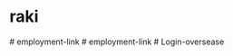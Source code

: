 
# raki
#   e m p l o y m e n t - l i n k  
 #   e m p l o y m e n t - l i n k  
 #   L o g i n - o v e r s e a s e  
 